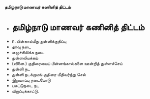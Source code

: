 **தமிழ்நாடு மாணவர் கணினித் திட்டம்**
- # தமிழ்நாடு மாணவர் கணினித் திட்டம்
- n. பின்கால்மீது துள்ளிக்குதிப்பு
- தாவு நடை
- எழுச்சிமிக்க நடை
- துள்ளலியக்கம்
- (வினை.) குதிரையைப் பின்னங்கால்களை ஊன்றித் துள்ளச்செய்
- துள்ளி நட
- துள்ளி நடக்குமங் குதிரை மீதிவர்ந்து செல்
- இறுமாப்பு நடைபோடு
- பகட்டுநடை நட
- வீறாப்புக்காட்டு.

